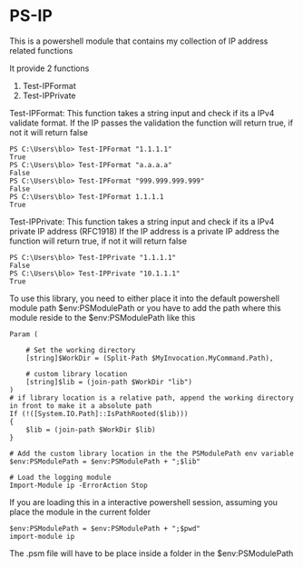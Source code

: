 # PS-IP
This is a powershell module that contains my collection of IP address related functions

It provide 2 functions

1. Test-IPFormat
2. Test-IPPrivate

Test-IPFormat:
This function takes a string input and check if its a IPv4 validate format. 
If the IP passes the validation the function will return true, if not it will return false

```
PS C:\Users\blo> Test-IPFormat "1.1.1.1"
True
PS C:\Users\blo> Test-IPFormat "a.a.a.a"
False
PS C:\Users\blo> Test-IPFormat "999.999.999.999"
False
PS C:\Users\blo> Test-IPFormat 1.1.1.1
True

```

Test-IPPrivate:
This function takes a string input and check if its a IPv4 private IP address (RFC1918)
If the IP address is a private IP address the function will return true, if not it will return false

```
PS C:\Users\blo> Test-IPPrivate "1.1.1.1"
False
PS C:\Users\blo> Test-IPPrivate "10.1.1.1"
True

```

To use this library, you need to either place it into the default powershell module path $env:PSModulePath or you have to add the path where this module reside to the $env:PSModulePath like this

```
Param (

    # Set the working directory
    [string]$WorkDir = (Split-Path $MyInvocation.MyCommand.Path),

    # custom library location 
    [string]$lib = (join-path $WorkDir "lib")
)
# if library location is a relative path, append the working directory in front to make it a absolute path
If (!([System.IO.Path]::IsPathRooted($lib)))
{
    $lib = (join-path $WorkDir $lib)        
}

# Add the custom library location in the the PSModulePath env variable 
$env:PSModulePath = $env:PSModulePath + ";$lib"

# Load the logging module
Import-Module ip -ErrorAction Stop

```

If you are loading this in a interactive powershell session, assuming you place the module in the current folder

```
$env:PSModulePath = $env:PSModulePath + ";$pwd"
import-module ip

```

The .psm file will have to be place inside a folder in the $env:PSModulePath

